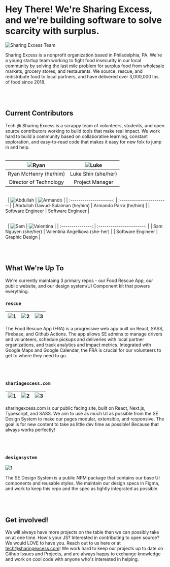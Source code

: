 # Hey There! We're Sharing Excess, and we're building software to solve scarcity with surplus.

![Sharing Excess Team](profile/seBoxTruck.jpg)

Sharing Excess is a nonprofit organization based in Philadelphia, PA. We're a young startup team working to fight food insecurity in our local community by solving the last mile problem for surplus food from wholesale markets, grocery stores, and restaurants. We source, rescue, and redistribute food to local partners, and have delivered over 3,000,000 lbs. of food since 2018.

\
&nbsp;

## Current Contributors

Tech @ Sharing Excess is a scrappy team of volunteers, students, and open source contributors working to build tools that make real impact. We work hard to build a community based on collaborative learning, constant exploration, and easy-to-read code that makes it easy for new folx to jump in and help.
\
&nbsp;

| ![Ryan](profile/ryan.png) | ![Luke](profile/luke.png) |
| :-----------------------: | :-----------------------: |
|       Ryan McHenry (he/him)       |         Luke Shin (she/her)         |
|    Director of Technology    |      Project Manager      |

\
&nbsp;
| ![Abdullah](profile/abdul.png) | ![Armando](profile/armando.png) |
| :---------------------: | :-----------------------: |
| Abdullah Dawud-Sulaiman (he/him) | Armando Parra (he/him) |
| Software Engineer | Software Engineer |

\
&nbsp;
| ![Sam](profile/sam.png) | ![Valentina](profile/valentina.png) |
| :---------------: | :-----------------------: |
| Sam Nguyen (she/her) | Valentina Angelkova (she-her) |
| Software Engineer | Graphic Design  |

\
&nbsp;

## What We're Up To

We're currently maintaing 3 primary repos - our Food Rescue App, our public website, and our design system/UI Component kit that powers everything.

### `rescue`

| ![1](profile/rescue_1.png) | ![2](profile/rescue_2.png) | ![3](profile/rescue_3.png) |
| -------------------------- | -------------------------- | -------------------------- |

The Food Rescue App (FRA) is a progressive web app built on React, SASS, Firebase, and Github Actions. The app allows SE admins to manage drivers and volunteers, schedule pickups and deliveries with local partner organizations, and track analytics and impact metrics. Integrated with Google Maps and Google Calendar, the FRA is crucial for our volunteers to get to where they need to go.

\
&nbsp;

### `sharingexcess.com`

| ![1](profile/website_1.png) | ![2](profile/website_2.png) | ![3](profile/website_3.png) |
| --------------------------- | --------------------------- | --------------------------- |

sharingexcess.com is our public facing site, built on React, Next.js, Typescript, and SASS. We aim to use as much UI as possible from the SE Design System to make our pages modular, extensible, and responsive. The goal is for new content to take as little dev time as possible! Because that always works perfectly!

\
&nbsp;

### `designsystem`

![1](profile/designsystem.png)

The SE Design System is a public NPM package that contains our base UI components and reusable styles. We maintain our design specs in Figma, and work to keep this repo and the spec as tightly integrated as possible.

\
&nbsp;

## Get involved!

We will always have more projects on the table than we can possibly take on at one time. How's your JS? Interested in contributing to open source? We would LOVE to have you. Reach out to us here or at tech@sharingexcess.com! We work hard to keep our projects up to date on Github Issues and Projects, and are always happy to exchange knowledge and work on cool code with anyone who's interested in helping.
